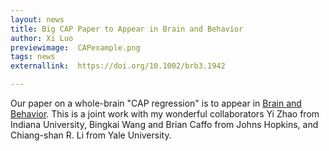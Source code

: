 ```yaml
---
layout: news
title: Big CAP Paper to Appear in Brain and Behavior
author: Xi Luo
previewimage:  CAPexample.png
tags: news
externallink:  https://doi.org/10.1002/brb3.1942

---
```


Our paper  on a whole-brain "CAP regression" is to appear in [Brain and Behavior](https://doi.org/10.1002/brb3.1942). This is  a joint work with my wonderful collaborators Yi Zhao from Indiana University, Bingkai Wang and Brian Caffo from Johns Hopkins, and Chiang-shan R. Li from Yale University.

